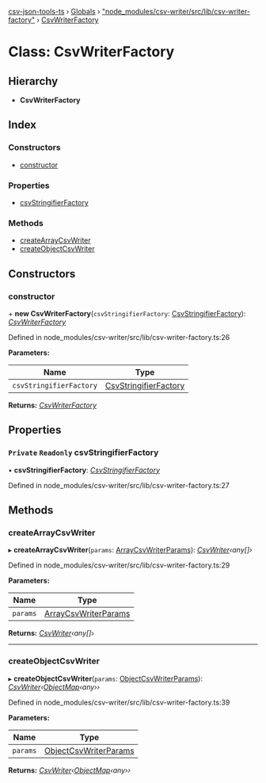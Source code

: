 [csv-json-tools-ts](../README.md) › [Globals](../globals.md) › ["node_modules/csv-writer/src/lib/csv-writer-factory"](../modules/_node_modules_csv_writer_src_lib_csv_writer_factory_.md) › [CsvWriterFactory](_node_modules_csv_writer_src_lib_csv_writer_factory_.csvwriterfactory.md)

# Class: CsvWriterFactory

## Hierarchy

* **CsvWriterFactory**

## Index

### Constructors

* [constructor](_node_modules_csv_writer_src_lib_csv_writer_factory_.csvwriterfactory.md#constructor)

### Properties

* [csvStringifierFactory](_node_modules_csv_writer_src_lib_csv_writer_factory_.csvwriterfactory.md#private-readonly-csvstringifierfactory)

### Methods

* [createArrayCsvWriter](_node_modules_csv_writer_src_lib_csv_writer_factory_.csvwriterfactory.md#createarraycsvwriter)
* [createObjectCsvWriter](_node_modules_csv_writer_src_lib_csv_writer_factory_.csvwriterfactory.md#createobjectcsvwriter)

## Constructors

###  constructor

\+ **new CsvWriterFactory**(`csvStringifierFactory`: [CsvStringifierFactory](_node_modules_csv_writer_src_lib_csv_stringifier_factory_.csvstringifierfactory.md)): *[CsvWriterFactory](_node_modules_csv_writer_src_lib_csv_writer_factory_.csvwriterfactory.md)*

Defined in node_modules/csv-writer/src/lib/csv-writer-factory.ts:26

**Parameters:**

Name | Type |
------ | ------ |
`csvStringifierFactory` | [CsvStringifierFactory](_node_modules_csv_writer_src_lib_csv_stringifier_factory_.csvstringifierfactory.md) |

**Returns:** *[CsvWriterFactory](_node_modules_csv_writer_src_lib_csv_writer_factory_.csvwriterfactory.md)*

## Properties

### `Private` `Readonly` csvStringifierFactory

• **csvStringifierFactory**: *[CsvStringifierFactory](_node_modules_csv_writer_src_lib_csv_stringifier_factory_.csvstringifierfactory.md)*

Defined in node_modules/csv-writer/src/lib/csv-writer-factory.ts:27

## Methods

###  createArrayCsvWriter

▸ **createArrayCsvWriter**(`params`: [ArrayCsvWriterParams](../interfaces/_node_modules_csv_writer_src_lib_csv_writer_factory_.arraycsvwriterparams.md)): *[CsvWriter](_node_modules_csv_writer_src_lib_csv_writer_.csvwriter.md)‹any[]›*

Defined in node_modules/csv-writer/src/lib/csv-writer-factory.ts:29

**Parameters:**

Name | Type |
------ | ------ |
`params` | [ArrayCsvWriterParams](../interfaces/_node_modules_csv_writer_src_lib_csv_writer_factory_.arraycsvwriterparams.md) |

**Returns:** *[CsvWriter](_node_modules_csv_writer_src_lib_csv_writer_.csvwriter.md)‹any[]›*

___

###  createObjectCsvWriter

▸ **createObjectCsvWriter**(`params`: [ObjectCsvWriterParams](../interfaces/_node_modules_csv_writer_src_lib_csv_writer_factory_.objectcsvwriterparams.md)): *[CsvWriter](_node_modules_csv_writer_src_lib_csv_writer_.csvwriter.md)‹[ObjectMap](../interfaces/_node_modules_csv_writer_src_lib_lang_object_.objectmap.md)‹any››*

Defined in node_modules/csv-writer/src/lib/csv-writer-factory.ts:39

**Parameters:**

Name | Type |
------ | ------ |
`params` | [ObjectCsvWriterParams](../interfaces/_node_modules_csv_writer_src_lib_csv_writer_factory_.objectcsvwriterparams.md) |

**Returns:** *[CsvWriter](_node_modules_csv_writer_src_lib_csv_writer_.csvwriter.md)‹[ObjectMap](../interfaces/_node_modules_csv_writer_src_lib_lang_object_.objectmap.md)‹any››*
